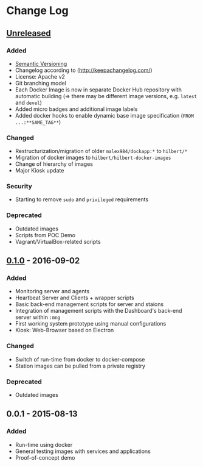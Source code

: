 # Change Log

## [Unreleased]

### Added
- [Semantic Versioning](http://semver.org/)
- Changelog according to (http://keepachangelog.com/)
- License: Apache v2
- Git branching model
- Each Docker Image is now in separate Docker Hub repository with automatic building (=> there may be different image versions, e.g. `latest` and `devel`)
- Added micro badges and additional image labels
- Added docker hooks to enable dynamic base image specification (`FROM ...:**SAME_TAG**`)


### Changed
- Restructurization/migration of older `malex984/dockapp:*` to `hilbert/*`
- Migration of docker images to `hilbert/hilbert-docker-images`
- Change of hierarchy of images
- Major Kiosk update


### Security 
- Starting to remove `sudo` and `privileged` requirements 

### Deprecated
- Outdated images
- Scripts from POC Demo
- Vagrant/VirtualBox-related scripts


## [0.1.0] - 2016-09-02
### Added
- Monitoring server and agents
- Heartbeat Server and Clients + wrapper scripts
- Basic back-end management scripts for server and staions
- Integration of management scripts with the Dashboard's back-end server within `:mng`
- First working system prototype using manual configurations
- Kiosk: Web-Browser based on Electron

### Changed
- Switch of run-time from docker to docker-compose
- Station images can be pulled from a private registry

### Deprecated
- Outdated images

## 0.0.1 - 2015-08-13
### Added
- Run-time using docker
- General testing images with services and applications
- Proof-of-concept demo


[Unreleased]: https://github.com/hilbert/hilbert-docker-images/compare/v0.1.0...HEAD
[0.1.0]: https://github.com/hilbert/hilbert-docker-images/compare/v0.0.1...v0.1.0
